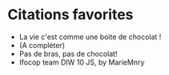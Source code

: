 ﻿# Citations favorites

* La vie c'est comme une boite de chocolat !
* (A compléter)
* Pas de bras, pas de chocolat!
* Ifocop team DIW 10 JS, by MarieMnry
